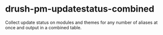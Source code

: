 drush-pm-updatestatus-combined
==============================

Collect update status on modules and themes for any number of aliases at once and output in a combined table.
